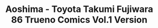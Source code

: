 ---
layout: product
title: "Aoshima - Toyota Takumi Fujiwara 86 Trueno Comics Vol.1 Version"
price: "TBA" 
desc: "N/A"
img_path: "/assets/img/AO03206.webp"
brand: "N/A"
available: false
special_offer: false
new: false
soon: false
cat: "010000"
subcat: "013700"
subsubcat: "0N/A"
sifra: "AO03206"
popular: false
---
